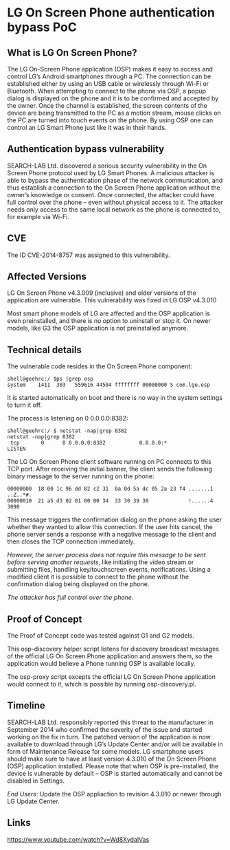 LG On Screen Phone authentication bypass PoC
============================================

What is LG On Screen Phone?
---------------------------
The LG On-Screen Phone application (OSP) makes it easy to access and control LG’s Android smartphones through a PC. The connection can be established either by using an USB cable or wirelessly through Wi-Fi or Bluetooth. When attempting to connect to the phone via OSP, a popup dialog is displayed on the phone and it is to be confirmed and accepted by the owner. Once the channel is established, the screen contents of the device are being transmitted to the PC as a motion stream, mouse clicks on the PC are turned into touch events on the phone. By using OSP one can control an LG Smart Phone just like it was in their hands.

Authentication bypass vulnerability
-----------------------------------
SEARCH-LAB Ltd. discovered a serious security vulnerability in the On Screen Phone protocol used by LG Smart Phones. A malicious attacker is able to bypass the authentication phase of the network communication, and thus establish a connection to the On Screen Phone application without the owner’s knowledge or consent. Once connected, the attacker could have full control over the phone – even without physical access to it. The attacker needs only access to the same local network as the phone is connected to, for example via Wi-Fi.

CVE
---
The ID CVE-2014-8757 was assigned to this vulnerability.

Affected Versions
-----------------
LG On Screen Phone v4.3.009 (inclusive) and older versions of the application are vulnerable.
This vulnerability was fixed in LG OSP v4.3.010

Most smart phone models of LG are affected and the OSP application is even preinstalled, and there is no
option to uninstall or stop it. On newer models, like G3 the OSP application is not preinstalled anymore.

Technical details
-----------------


The vulnerable code resides in the On Screen Phone component:

```
shell@geehrc:/ $ps |grep osp
system    1411  303   559616 44504 ffffffff 00000000 S com.lge.osp
```

It is started automatically on boot and there is no way in the system settings to turn it off.

The process is listening on 0 0.0.0.0:8382:

```
shell@geehrc:/ $ netstat -nap|grep 8382
netstat -nap|grep 8382
 tcp       0      0 0.0.0.0:8382           0.0.0.0:*              LISTEN
```

The LG On Screen Phone client software running on PC connects to this TCP port.
After receiving the initial banner, the client sends the following binary message to the server running on the phone:

```
00000000  18 00 1c 96 dd 82 c2 31  0a 0d 5a dc 05 2a 23 f4 .......1 ..Z..*#.
00000010  21 a5 d3 02 01 00 00 34  33 30 39 30             !......4 3090
```

This message triggers the confirmation dialog on the phone asking the user whether they wanted to allow this connection.
If the user hits cancel, the phone server sends a response with a negative message to the client and then closes the TCP connection immediately.

*However, the server process does not require this message to be sent before serving another requests*, like initiating the video stream or submitting files, handling key/touchscreen events, notifications.
Using a modified client it is possible to connect to the phone without the confirmation dialog being displayed on the phone.

*The attacker has full control over the phone.*


Proof of Concept
----------------
The Proof of Concept code was tested against G1 and G2 models.

This osp-discovery helper script listens for discovery broadcast messages of the official LG On Screen Phone 
application and answers them, so the application would believe a Phone running OSP is available locally.

The osp-proxy script excepts the official LG On Screen Phone application would connect to it,
which is possible by running osp-discovery.pl. 


Timeline
--------
SEARCH-LAB Ltd. responsibly reported this threat to the manufacturer in September 2014 who confirmed the severity of the issue and started working on the fix in turn. The patched version of the application is now available to download through LG’s Update Center and/or will be available in form of Maintenance Release for some models. LG smartphone users should make sure to have at least version 4.3.010 of the On Screen Phone (OSP) application installed. Please note that when OSP is pre-installed, the device is vulnerable by default – OSP is started automatically and cannot be disabled in Settings.

*End Users*: Update the OSP appliaction to revision 4.3.010 or newer through LG Update Center.

Links
-----
https://www.youtube.com/watch?v=Wd8XydalVas

